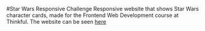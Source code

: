 #Star Wars Responsive Challenge
Responsive website that shows Star Wars character cards, made for the Frontend
Web Development course at Thinkful. The website can be seen [here](https://dvcarrillo.github.io/star-wars-responsive-challenge-starter-files/)
